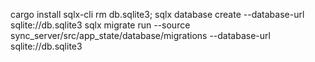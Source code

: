 
cargo install sqlx-cli
rm db.sqlite3; sqlx database create --database-url sqlite://db.sqlite3
sqlx migrate run --source sync_server/src/app_state/database/migrations --database-url sqlite://db.sqlite3
